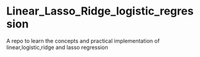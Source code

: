 # Linear_Lasso_Ridge_logistic_regression
A repo to learn the concepts and practical implementation of linear,logistic,ridge and lasso regression
